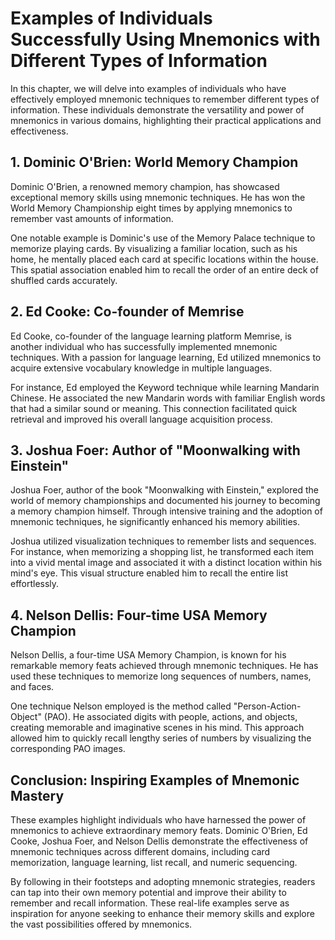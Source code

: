 Examples of Individuals Successfully Using Mnemonics with Different Types of Information
===================================================================================================

In this chapter, we will delve into examples of individuals who have effectively employed mnemonic techniques to remember different types of information. These individuals demonstrate the versatility and power of mnemonics in various domains, highlighting their practical applications and effectiveness.

**1. Dominic O'Brien: World Memory Champion**
---------------------------------------------

Dominic O'Brien, a renowned memory champion, has showcased exceptional memory skills using mnemonic techniques. He has won the World Memory Championship eight times by applying mnemonics to remember vast amounts of information.

One notable example is Dominic's use of the Memory Palace technique to memorize playing cards. By visualizing a familiar location, such as his home, he mentally placed each card at specific locations within the house. This spatial association enabled him to recall the order of an entire deck of shuffled cards accurately.

**2. Ed Cooke: Co-founder of Memrise**
--------------------------------------

Ed Cooke, co-founder of the language learning platform Memrise, is another individual who has successfully implemented mnemonic techniques. With a passion for language learning, Ed utilized mnemonics to acquire extensive vocabulary knowledge in multiple languages.

For instance, Ed employed the Keyword technique while learning Mandarin Chinese. He associated the new Mandarin words with familiar English words that had a similar sound or meaning. This connection facilitated quick retrieval and improved his overall language acquisition process.

**3. Joshua Foer: Author of "Moonwalking with Einstein"**
---------------------------------------------------------

Joshua Foer, author of the book "Moonwalking with Einstein," explored the world of memory championships and documented his journey to becoming a memory champion himself. Through intensive training and the adoption of mnemonic techniques, he significantly enhanced his memory abilities.

Joshua utilized visualization techniques to remember lists and sequences. For instance, when memorizing a shopping list, he transformed each item into a vivid mental image and associated it with a distinct location within his mind's eye. This visual structure enabled him to recall the entire list effortlessly.

**4. Nelson Dellis: Four-time USA Memory Champion**
---------------------------------------------------

Nelson Dellis, a four-time USA Memory Champion, is known for his remarkable memory feats achieved through mnemonic techniques. He has used these techniques to memorize long sequences of numbers, names, and faces.

One technique Nelson employed is the method called "Person-Action-Object" (PAO). He associated digits with people, actions, and objects, creating memorable and imaginative scenes in his mind. This approach allowed him to quickly recall lengthy series of numbers by visualizing the corresponding PAO images.

**Conclusion: Inspiring Examples of Mnemonic Mastery**
------------------------------------------------------

These examples highlight individuals who have harnessed the power of mnemonics to achieve extraordinary memory feats. Dominic O'Brien, Ed Cooke, Joshua Foer, and Nelson Dellis demonstrate the effectiveness of mnemonic techniques across different domains, including card memorization, language learning, list recall, and numeric sequencing.

By following in their footsteps and adopting mnemonic strategies, readers can tap into their own memory potential and improve their ability to remember and recall information. These real-life examples serve as inspiration for anyone seeking to enhance their memory skills and explore the vast possibilities offered by mnemonics.
